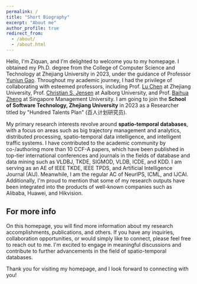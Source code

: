 ```yaml
---
permalink: /
title: "Short Biography"
excerpt: "About me"
author_profile: true
redirect_from: 
  - /about/
  - /about.html
---
```


Hello, I'm Ziquan, and I'm delighted to welcome you to my homepage. I obtained my Ph.D. degree from the College of Computer Science and Technology at Zhejiang University in 2023, under the guidance of Professor [Yunjun Gao](https://person.zju.edu.cn/gaoyj_cn). Throughout my academic journey, I had the privilege of collaborating with esteemed professors, including Prof. [Lu Chen](https://person.zju.edu.cn/en/luchen) at Zhejiang University, Prof. [Christian S. Jensen](https://csj.cs.aau.dk/?page_id=37) at Aalborg University, and Prof. [Baihua Zheng](http://www.mysmu.edu/faculty/bhzheng/) at Singapore Management University. I am going to join the **School of Software Technology, Zhejiang University** in 2023 as a Researcher titled by "Hundred Talents Plan" (百人计划研究员).

My primary research interests revolve around **spatio-temporal databases**, with a focus on areas such as big trajectory management and analytics, distributed processing, spatio-temporal data intelligence, and intelligent traffic systems. I have contributed to the academic community by co-/authoring more than 10 CCF-A papers, which have been published in top-tier international conferences and journals in the fields of database and data mining such as VLDBJ, TKDE, SIGMOD, VLDB, ICDE, and KDD. I am serving as an AE of IEEE TKDE, IEEE TPDS, and Artificial Intelligence Journal (AIJ). Meanwhile, I am the regular AC of NeurIPS, ICML, and IJCAI. Additionally, I'm proud to mention that some of my research outputs have been integrated into the products of well-known companies such as Alibaba, Huawei, and Hikvision.

<!-- During the past three years, I have been honored with several awards, including the Outstanding Ph.D. Graduates from Zhejiang Province in 2023, the National Scholarship in 2021 and 2022, the Most Academic Value Award at the Zhejiang University Doctoral Innovation Forum in 2022, and the World Champion of KDD Cup 2022 (more than 2,000 participating teams). Additionally, I'm proud to mention that some of my research outputs have been integrated into the products of well-known companies such as Alibaba, Huawei, and Hikvision. -->


For more info
------
On this homepage, you will find more information about my research accomplishments, publications, and others. If you have any inquiries, collaboration opportunities, or would simply like to connect, please feel free to reach out to me. I'm excited to engage in meaningful discussions and contribute to further advancements in the field of spatio-temporal databases.

Thank you for visiting my homepage, and I look forward to connecting with you!
